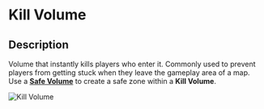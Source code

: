 # Kill Volume

## Description

Volume that instantly kills players who enter it. Commonly used to prevent players from getting stuck when they leave the gameplay area of a map. Use a [**Safe Volume**](safe-volume.md) to create a safe zone within a **Kill Volume**.

![Kill Volume](../../../.gitbook/assets/images/objects/gameplay/volumes/kill-volume.png)
